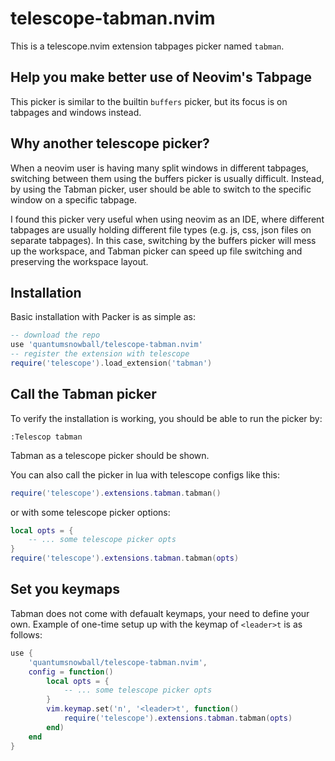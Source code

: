 # telescope-tabman.nvim

This is a telescope.nvim extension tabpages picker named `tabman`.

## Help you make better use of Neovim's Tabpage

This picker is similar to the builtin `buffers` picker, but its focus is on tabpages and windows instead.

## Why another telescope picker?
When a neovim user is having many split windows in different tabpages, switching between them using the buffers picker is usually difficult. Instead, by using the Tabman picker, user should be able to switch to the specific window on a specific tabpage.

I found this picker very useful when using neovim as an IDE, where different tabpages are usually holding different file types (e.g. js, css, json files on separate tabpages). In this case, switching by the buffers picker will mess up the workspace, and Tabman picker can speed up file switching and preserving the workspace layout.

## Installation
Basic installation with Packer is as simple as:
```lua
-- download the repo
use 'quantumsnowball/telescope-tabman.nvim'
-- register the extension with telescope
require('telescope').load_extension('tabman')
```

## Call the Tabman picker
To verify the installation is working, you should be able to run the picker by:
```vim
:Telescop tabman
```
Tabman as a telescope picker should be shown.

You can also call the picker in lua with telescope configs like this:
```lua
require('telescope').extensions.tabman.tabman()
```

or with some telescope picker options:
```lua
local opts = {
    -- ... some telescope picker opts
}
require('telescope').extensions.tabman.tabman(opts)
```

## Set you keymaps
Tabman does not come with defaualt keymaps, your need to define your own. Example of one-time setup up with the keymap of `<leader>t` is as follows:
```lua
use {
    'quantumsnowball/telescope-tabman.nvim',
    config = function()
        local opts = {
            -- ... some telescope picker opts
        }
        vim.keymap.set('n', '<leader>t', function()
            require('telescope').extensions.tabman.tabman(opts)
        end)
    end
}
```
